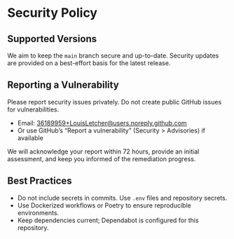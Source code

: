 # Security Policy

## Supported Versions

We aim to keep the `main` branch secure and up-to-date. Security updates are provided on a best-effort basis for the latest release.

## Reporting a Vulnerability

Please report security issues privately. Do not create public GitHub issues for vulnerabilities.

- Email: [36189959+LouisLetcher@users.noreply.github.com](mailto:36189959+LouisLetcher@users.noreply.github.com)
- Or use GitHub’s “Report a vulnerability” (Security > Advisories) if available

We will acknowledge your report within 72 hours, provide an initial assessment, and keep you informed of the remediation progress.

## Best Practices

- Do not include secrets in commits. Use `.env` files and repository secrets.
- Use Dockerized workflows or Poetry to ensure reproducible environments.
- Keep dependencies current; Dependabot is configured for this repository.
